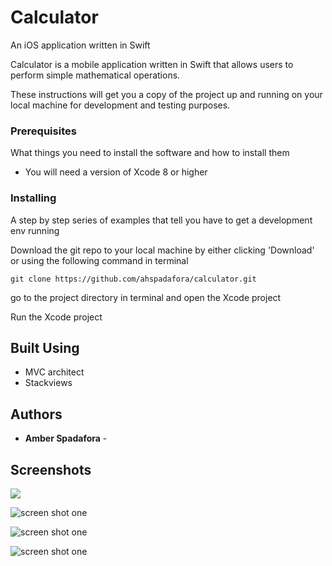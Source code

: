 # Calculator
An iOS application written in Swift

Calculator is a mobile application written in Swift that allows users to perform simple mathematical operations.


These instructions will get you a copy of the project up and running on your local machine for development and testing purposes.

### Prerequisites

What things you need to install the software and how to install them

* You will need a version of Xcode 8 or higher


### Installing

A step by step series of examples that tell you have to get a development env running

Download the git repo to your local machine by either clicking 'Download' or using the following command in terminal

```
git clone https://github.com/ahspadafora/calculator.git
```

go to the project directory in terminal and open the Xcode project 


Run the Xcode project

## Built Using

* MVC architect
* Stackviews

## Authors

* **Amber Spadafora** - 

## Screenshots


<img align="center" src="https://user-images.githubusercontent.com/24783196/28995224-780181f0-7998-11e7-971a-7dbf1c3dec63.png">


![screen shot one](https://user-images.githubusercontent.com/24783196/28995224-780181f0-7998-11e7-971a-7dbf1c3dec63.png "vertical screenshot")</img>

![screen shot one](https://user-images.githubusercontent.com/24783196/28995223-780111f2-7998-11e7-9401-138d2d869242.png "horizontal screenshot")

![screen shot one](https://user-images.githubusercontent.com/24783196/28995234-bd7fb544-7998-11e7-9e3a-29e532710aab.gif "screen recording")
